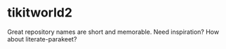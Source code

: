 # tikitworld2
Great repository names are short and memorable. Need inspiration? How about literate-parakeet?
